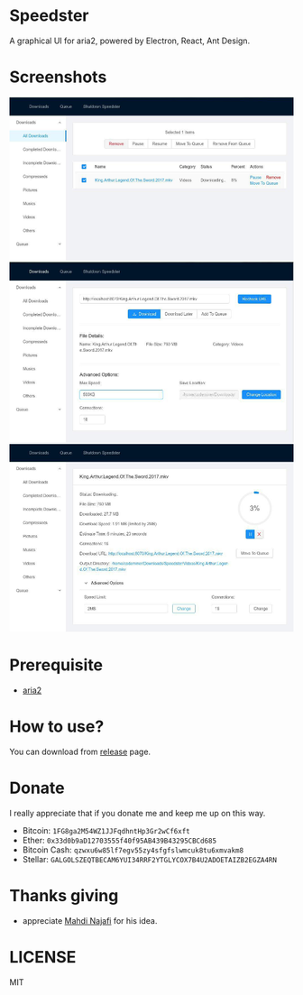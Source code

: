 # Speedster

A graphical UI for aria2, powered by Electron, React, Ant Design.

# Screenshots

![](./screenshots/1.jpg)
![](./screenshots/2.jpg)
![](./screenshots/3.jpg)

# Prerequisite

* [aria2](https://aria2.github.io/)

# How to use?

You can download from [release](https://github.com/amovah/speedster/releases) page.

# Donate

I really appreciate that if you donate me and keep me up on this way.

* Bitcoin: `1FG8ga2M54WZ1JJFqdhntHp3Gr2wCf6xft`
* Ether: `0x33d0b9aD12703555f40f95AB439B43295CBCd685`
* Bitcoin Cash: `qzwxu6w85lf7egv55zy4sfgfslwmcuk8tu6xmvakm8`
* Stellar: `GALGOLSZEQTBECAM6YUI34RRF2YTGLYCOX7B4U2ADOETAIZB2EGZA4RN`

# Thanks giving

* appreciate [Mahdi Najafi](https://github.com/Mtt6300) for his idea.

# LICENSE
MIT
